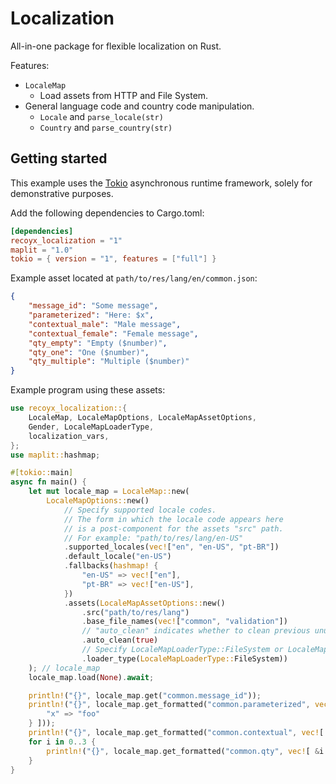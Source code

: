 # Localization

All-in-one package for flexible localization on Rust.

Features:

- `LocaleMap`
  - Load assets from HTTP and File System.
- General language code and country code manipulation.
  - `Locale` and `parse_locale(str)`
  - `Country` and `parse_country(str)`

## Getting started

This example uses the [Tokio](https://tokio.rs) asynchronous runtime framework, solely for demonstrative purposes.

Add the following dependencies to Cargo.toml:

```toml
[dependencies]
recoyx_localization = "1"
maplit = "1.0"
tokio = { version = "1", features = ["full"] }
```

Example asset located at `path/to/res/lang/en/common.json`:

```json
{
    "message_id": "Some message",
    "parameterized": "Here: $x",
    "contextual_male": "Male message",
    "contextual_female": "Female message",
    "qty_empty": "Empty ($number)",
    "qty_one": "One ($number)",
    "qty_multiple": "Multiple ($number)"
}
```

Example program using these assets:

```rust
use recoyx_localization::{
    LocaleMap, LocaleMapOptions, LocaleMapAssetOptions,
    Gender, LocaleMapLoaderType,
    localization_vars,
};
use maplit::hashmap;

#[tokio::main]
async fn main() {
    let mut locale_map = LocaleMap::new(
        LocaleMapOptions::new()
            // Specify supported locale codes.
            // The form in which the locale code appears here
            // is a post-component for the assets "src" path. 
            // For example: "path/to/res/lang/en-US"
            .supported_locales(vec!["en", "en-US", "pt-BR"])
            .default_locale("en-US")
            .fallbacks(hashmap! {
                "en-US" => vec!["en"],
                "pt-BR" => vec!["en-US"],
            })
            .assets(LocaleMapAssetOptions::new()
                .src("path/to/res/lang")
                .base_file_names(vec!["common", "validation"])
                // "auto_clean" indicates whether to clean previous unused locale data. 
                .auto_clean(true)
                // Specify LocaleMapLoaderType::FileSystem or LocaleMapLoaderType::Http
                .loader_type(LocaleMapLoaderType::FileSystem))
    ); // locale_map
    locale_map.load(None).await;

    println!("{}", locale_map.get("common.message_id"));
    println!("{}", locale_map.get_formatted("common.parameterized", vec![ &localization_vars!{
        "x" => "foo"
    } ]));
    println!("{}", locale_map.get_formatted("common.contextual", vec![ &Gender::Female ]));
    for i in 0..3 {
        println!("{}", locale_map.get_formatted("common.qty", vec![ &i ]));
    }
}
```
